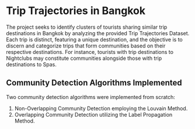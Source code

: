 <h1> Trip Trajectories in Bangkok </h1>
The project seeks to identify clusters of tourists sharing similar trip destinations in Bangkok by analyzing the provided Trip Trajectories Dataset. 
Each trip is distinct, featuring a unique destination, and the objective is to discern and categorize trips that form communities based on their respective destinations. 
For instance, tourists with trip destinations to Nightclubs may constitute communities alongside those with trip destinations to Spas.
<h2> Community Detection Algorithms Implemented </h2>
Two community detection algorithms were implemented from scratch: <br>
<ol>
<li> Non-Overlapping Community Detection employing the Louvain Method. </li>
<li>Overlapping Community Detection utilizing the  Label Propagation Method.</li>
</ol>
